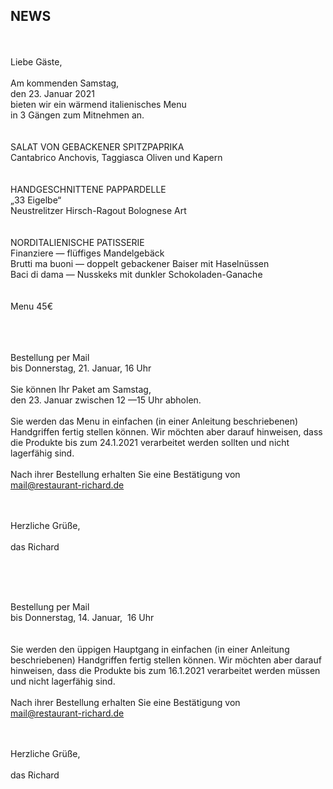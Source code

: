 ## NEWS

<br>
<br>
Liebe Gäste,<br>
<br>
Am kommenden Samstag,<br>
den 23. Januar 2021<br>
bieten wir ein wärmend italienisches Menu<br>
in 3 Gängen zum Mitnehmen an.<br>
<br>
<br>
SALAT VON GEBACKENER SPITZPAPRIKA<br>
Cantabrico Anchovis, Taggiasca Oliven und Kapern <br>
<br>
<br>
HANDGESCHNITTENE PAPPARDELLE<br>
„33 Eigelbe“<br>
Neustrelitzer Hirsch-Ragout Bolognese Art <br>
<br>
<br>
NORDITALIENISCHE PATISSERIE<br>
Finanziere — flüffiges Mandelgebäck <br>
Brutti ma buoni — doppelt gebackener Baiser mit Haselnüssen <br>
Baci di dama — Nusskeks mit dunkler Schokoladen-Ganache<br>
<br>
 <br>
Menu 45€ <br>

<br>
<br>
<br>

Bestellung per Mail<br>
bis Donnerstag, 21. Januar, 16 Uhr<br>
<br>
Sie können Ihr Paket am Samstag,<br>
den 23. Januar zwischen 12 —15 Uhr abholen.<br>
<br>
Sie werden das Menu in einfachen (in einer Anleitung beschriebenen) Handgriffen fertig stellen können. Wir möchten aber darauf hinweisen, dass die Produkte bis zum 24.1.2021 verarbeitet werden sollten und nicht lagerfähig sind.<br>
<br>
Nach ihrer Bestellung erhalten Sie eine Bestätigung von<br>
mail@restaurant-richard.de<br>
<br>
<br>

Herzliche Grüße,<br>
<br>
das Richard<br>
<br>

<br>
<br>




Bestellung per Mail<br>
bis Donnerstag, 14. Januar,  16 Uhr<br>
<br>
<br>
Sie werden den üppigen Hauptgang in einfachen (in einer Anleitung beschriebenen) Handgriffen fertig stellen können. Wir möchten aber darauf hinweisen, dass die Produkte bis zum 16.1.2021 verarbeitet werden müssen und nicht lagerfähig sind.<br>
<br>
Nach ihrer Bestellung erhalten Sie eine Bestätigung von<br>
mail@restaurant-richard.de<br>
<br>
<br>

Herzliche Grüße,<br>
<br>
das Richard<br>
<br>



<br>
<br>
<br>
